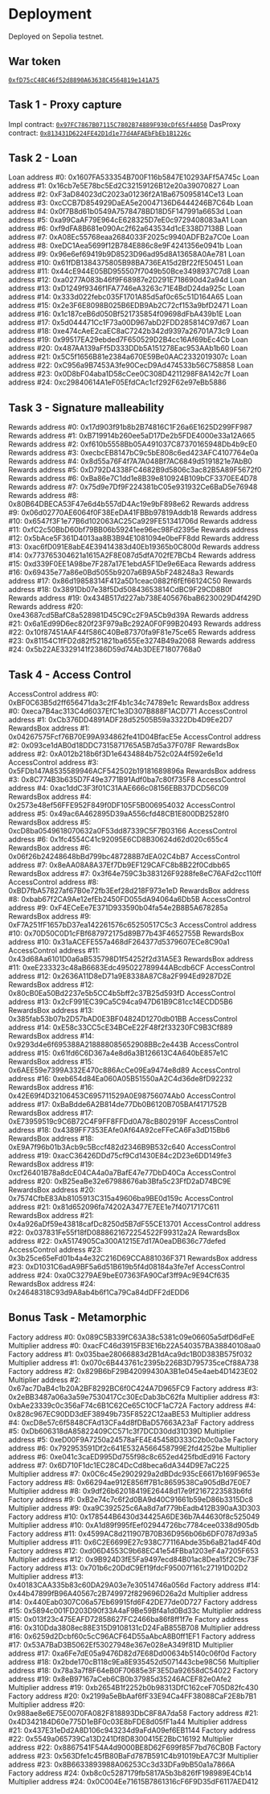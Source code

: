 # Deployment

Deployed on Sepolia testnet.

## War token

[`0xfD75cC48C46f52d8890A63638C4564819e141A75`](https://sepolia.etherscan.io/address/0xfd75cc48c46f52d8890a63638c4564819e141a75)

## Task 1 - Proxy capture

Impl contract: [`0x97FC7867B07115C7802B74889F930cDf65f44050`](https://sepolia.etherscan.io/address/0x97fc7867b07115c7802b74889f930cdf65f44050)
DasProxy contract: [`0x813431D6224FE42D1d1e77d4AFAEbFbEb1B1226c`](https://sepolia.etherscan.io/address/0x813431d6224fe42d1d1e77d4afaebfbeb1b1226c)

## Task 2 - Loan

Loan address #0: 0x1607FA533354B700F116b5847E10293AFf5A745c
Loan address #1: 0x16cb7e5E78bc5Ed2C32159126B12e20a39070827
Loan address #2: 0xF3aD84023dC2023a01236f2A1Ba675095814Ce13
Loan address #3: 0xcCCB7D854929DaEA5e20047136D6444246B7C64b
Loan address #4: 0x0f7B8d61b0549A7578478BD18D5F147991a6653d
Loan address #5: 0xa99CaAF79E964cE628325D7eE0c9729408083aA1
Loan address #6: 0xf9dFA8B681e090Ac2f62a643534d1cE338D7138B
Loan address #7: 0xA08Ec55768eaa2684033F2025c9940ADFB2a7C0e
Loan address #8: 0xeDC1Aea5699f12B784E886c8e9F4241356e0941b
Loan address #9: 0x96e6ef69419b9D8523D96ad95d8A13658A0Ae781
Loan address #10: 0x61fDB1384375805B98BA736EA15d2Bf22fE50451
Loan address #11: 0x44cE944E05BD955507f7049b50Bce3498937C7d8
Loan address #12: 0xa0277A083b46f9F68987e2D291E718690d42a94d
Loan address #13: 0xD1249f9346f1FA7746eA3263c71E4BdD24da925c
Loan address #14: 0x333d022febc035F1701A85d5af0c65c51D164A65
Loan address #15: 0x2e3F6E8098B025B6EDB9Ab2C72cf153a9bfD2471
Loan address #16: 0x1c187ceB6d050Bf521735854f09698dFbA439b1E
Loan address #17: 0x5d044471Cc1F73a00D967abD2FDD285814C97d67
Loan address #18: 0xe474cAeE2caEC8aC7242b342d9397a26701A73c9
Loan address #19: 0x99517EA29ebded7F650529D2B4cc16Af69bEc4Cb
Loan address #20: 0x487AA139aFf5D333DDb5A151278Eac953AAb1b60
Loan address #21: 0x5C5f1656B81e2384a670E59Be0AAC2332019307c
Loan address #22: 0xC956a9B7453A3fe90CecD9Ad474533b56C758858
Loan address #23: 0x0D8bF04aba1D58cCee0C308D4211298F8A142c7f
Loan address #24: 0xc29840614A1eF05EfdCAc1cf292F62e97eBb5886

## Task 3 - Signature malleability

Rewards address #0: 0x17d903f91b8b2B74816C1F26a6E1625D299FF987
Rewards address #1: 0xB719914b260ee5aD17De2b5FDE4000e33a12A665
Rewards address #2: 0xf610b5558Bb05A491037C87370165948Db4b9cE0
Rewards address #3: 0xecbcEB8147bC9c5bE808c6ed423AFC4107764e0a
Rewards address #4: 0x8d55a76F4f7A7A048Bf7AC6849d5191821e7AbB0
Rewards address #5: 0xD792D4338FC4682B9d5806c3ac82B5A89F5672f0
Rewards address #6: 0xBa86e7C1dd1e8B39e810924B109bCF3370EE4D78
Rewards address #7: 0x75d9e7Df9F224381bC05e931932Ce6BaD5e76948
Rewards address #8: 0x80B64DBECA53F47e6d4b557dD4Ac19e9bF898e62
Rewards address #9: 0x06d02770AE6064f0F38EeDA41FBBb97819Addb18
Rewards address #10: 0x6547f3F1e77B6d102063AC25Ca929FE51341706d
Rewards address #11: 0xfC2c50BbD60bf79BB06b59241ee96ec98Fd2395e
Rewards address #12: 0x5bAce5F361D4013aa8B3B94E1081094e0beFF8dd
Rewards address #13: 0xac6fD091E8abE4E39414383d40Eb19365b0C800d
Rewards address #14: 0x773765304621a1615A2F8E087d5dfA702fE7BCb4
Rewards address #15: 0xd339F0EE1A98be7F287a17E1ebdA5F1De9e6Eaca
Rewards address #16: 0x69435e77a86e0Bd5055b9207a6B9A5bF248248a3
Rewards address #17: 0x86d19858314F412a5D1ceac0882f6fEf66124C50
Rewards address #18: 0x3891Db07e38f5Dd50843653814CdBC9F29CD8B0f
Rewards address #19: 0x434B517d227ab738E405676baB6230029D4f429D
Rewards address #20: 0xe43687cd5BafC8a528981D45C9Cc2F9A5Cb9d39A
Rewards address #21: 0x6a1Ed99D6ec820f23F979aBc292A0F0F99B20493
Rewards address #22: 0x10f87451AAF44f586C40Be87370fa9F81e75ce65
Rewards address #23: 0x81154C1fFD2d82f521821ba655Ee3274B49a2068
Rewards address #24: 0x5b22AE3329141f2386D59d74Ab3DEE71807768a0

## Task 4 - Access Control

AccessControl address #0: 0xBF0C63B5d2ff656471da3c2fF4b1c34c74789e1c
RewardsBox address #0: 0xeca7B4ac313C4d6037EfC1e3D307B888F1ACD771
AccessControl address #1: 0xCb376DD4891ADF28d52505B59a3322Db4D9Ee2D7
RewardsBox address #1: 0x04267575Fcf76B70E99A934862fe41D04BfacE5e
AccessControl address #2: 0x093ce1dAB0d18DDC7315871765A5B7d5a37F078F
RewardsBox address #2: 0xA012b218b6f3D1e6434884b752c02A4f592e6e1d
AccessControl address #3: 0x5FDb147A8535589946ACF542502b19181689896a
RewardsBox address #3: 0x8C774B3b635D7F49e3771B91Adf0ba7c80f735F8
AccessControl address #4: 0xac1ddC3F3f01C31AAE666c08156EBB37DCD56C09
RewardsBox address #4: 0x2573e48ef56FFE952F849f0DF105F5B006954032
AccessControl address #5: 0x49ac6A462895D39aA556cfd48CB1E800DB2528f0
RewardsBox address #5: 0xcD8ba0549618070632a0F53dd87339C5F7B03166
AccessControl address #6: 0x1fc4554C41c92095E6CD8B30624d62d020c655c4
RewardsBox address #6: 0x06f26b24248648bBd799bc487288B7dEA02C4bB7
AccessControl address #7: 0x8eAA08A8A37Ef7Db9EF129CAFC8b8B22f0Cdbb65
RewardsBox address #7: 0x3f64e759C3b383126F9288fe8eC76AFd2cc110ff
AccessControl address #8: 0xBD7fbA57827af67B0e72fb3Eef28d218F973e1eD
RewardsBox address #8: 0xbab67f2CA9Ae12efEb2450FD055dA94064a6Db5B
AccessControl address #9: 0xF4ECeEe7E371D933590b04fa54e2B8B5A678285a
RewardsBox address #9: 0xF7A251fF1657bD37ea142261576c65250517C5c3
AccessControl address #10: 0x70D50C0D1cFBf687972175d89B77b43F4652755B
RewardsBox address #10: 0x31aACEFE557a468dF264377d5379607ECe8C90a1
AccessControl address #11: 0x43d68Aa6101D0a6aB535798D1f54252f2d31A5E3
RewardsBox address #11: 0xeE233323c48aB6683Edc495022789944ABcdb6CF
AccessControl address #12: 0x2636A11D8eD71a9E8338A87C8a2F994Ed9287D2E
RewardsBox address #12: 0x80cB0Ea50Bd2237e5b5CC4b5bff2c37B25d593fD
AccessControl address #13: 0x2cF991EC39Ca5C94ca947D61B9C81cc14ECDD5B6
RewardsBox address #13: 0x385fab53b07b2D57bAD0E3BF04824D1270db01BB
AccessControl address #14: 0xE58c33CC5cE34BCeE22F48f2f33230FC9B3Cf889
RewardsBox address #14: 0x9293d4e6f695388A218888085652908BBc2e443B
AccessControl address #15: 0x61fd6C6D367a4e8d6a3B126613C4A640bE857e1C
RewardsBox address #15: 0x6AEE59e7399A332E470c886AcCe09Ea9474e8d89
AccessControl address #16: 0xeb654d84Ea060A05B51550aA2C4d36de8fD92232
RewardsBox address #16: 0x42E69f4D32106453C695711529A0E98756074Ab0
AccessControl address #17: 0xBaBdde6A2B814de77Db0B6120B705BAf4171752B
RewardsBox address #17: 0xE73959519c9C6B72C4F9FF8FFDd0A78cB802919F
AccessControl address #18: 0x4389FF7353EAfe0Af64A92ceFFeCA6Fa3dD15Bb6
RewardsBox address #18: 0xE9A7f96b01b3Acb9c5Bccf482d2346B9B532c640
AccessControl address #19: 0xacC36426DDd75cf9Cd1430E84c2D23e6DD149fe3
RewardsBox address #19: 0xcf26401B78a8dcE04CA4a0a7BafE47e77DbD40Ca
AccessControl address #20: 0xB25eaBe32e67988676ab3Bfa5c23FfD2aD74BC9E
RewardsBox address #20: 0x7574CfbE83Ab8105913C315a49606ba9BE0d159c
AccessControl address #21: 0x81d652096fa74202A3477E7EE1e7f4071717C611
RewardsBox address #21: 0x4a926aDf59e43818cafDc8250d5B7dF55CE13701
AccessControl address #22: 0x037831Fe55f18fD0888621672254522F99312a2A
RewardsBox address #22: 0xA5174905Ca300A1215E7d17A0eaDB636c77defed
AccessControl address #23: 0x3b25ce65eFd01b4a4e32C216D69CCA881036F371
RewardsBox address #23: 0xD1031C6adA9BF5a6d51B619b5f4d08184a3fe7ef
AccessControl address #24: 0xa0C3279AE9beE07363FA90Caf3ff9Ac9E94Cf635
RewardsBox address #24: 0x24648318C93d9A8ab4b6f1Ca79Ca84dDFF2dEDD6

## Bonus Task - Metamorphic

Factory address #0: 0x089C5B339fC63A38c5381c09e06605a5dfD6dFeE
Multiplier address #0: 0xacFC46d3915FB3E16b22A540357BA38840108aa0
Factory address #1: 0x035bae28066883d2B1dAca9dc1B0D383B575f032
Multiplier address #1: 0x070c6B443761c2395b226B3D795735ceCf88A738
Factory address #2: 0x829B6bF29B42099430A3B1e045e4aeb4D1423E02
Multiplier address #2: 0x67ac7DaB4c1b20A2BF8292BC6f0C424A7D965FC9
Factory address #3: 0x2eBB3487a06a3a59e7530417Cc30EcDab3bC62fa
Multiplier address #3: 0xbAe23339c0c356aF74c6B1C62Ce65C10CF1aC72A
Factory address #4: 0x828c967EC90DD3dEF38949b735F8522C12aaBE53
Multiplier address #4: 0xcD8e57c6f5848CFAd13CFa4d8fDBaD57663A23aF
Factory address #5: 0xDb606318dA85822409CC571c3f7DCD30dd31D39D
Multiplier address #5: 0xeD00F9A7250a24578aFE4E45458D333C2b0c0a3e
Factory address #6: 0x792953591Df2c641E532A566458799E2fd4252be
Multiplier address #6: 0xe041c3caED995Dd755f98c8c652ed425fbdEd916
Factory address #7: 0x6D710F1dc1EC28C4DcCd8beca6dA344D9E7aC225
Multiplier address #7: 0x0C6c45e2902929a2dBDdc935cE6617b169F9653e
Factory address #8: 0x66294ae912E856ff7B1c8659538Ca905dBd7E0E7
Multiplier address #8: 0x9df26b62018419E26448d17e9f2167223583b6fd
Factory address #9: 0xB2e74c7c6f2d0BA9d40C91661b59eD86b3315Dc8
Multiplier address #9: 0xa9C392525c6Aa8d7af779bEadb412B390aA3D303
Factory address #10: 0x178544B6430d34425A6DE36b7A44630f8c525049
Multiplier address #10: 0xA1d89f995fEef02944726bc7784cee0338d905db
Factory address #11: 0x4599AC8d211907B70B36D956b06b6DF0787d93a5
Multiplier address #11: 0x6C2E6699E27c938C77116Abde35b6aB21ad4F40d
Factory address #12: 0xd06D4553C9b68EC41e54FBba1203eF4a7205F653
Multiplier address #12: 0x9B924D3fE5Fa9497ecd84B01ac8Dea15f2C9c73F
Factory address #13: 0x701b6c20DdC9Ef19fdcF95007f161c27191D02D2
Multiplier address #13: 0x40183CAA335b83c60DA29A03e7e30514746a056d
Factory address #14: 0x44b47899fB96A40567c2B749972f829696D26a2d
Multiplier address #14: 0x440Eab0307C06a57Eb69915fd6F42DE77de0D727
Factory address #15: 0x5894c001FD203D90f33A4aF9Be59Bf4a1d0Bd33c
Multiplier address #15: 0x013f23c475EAFD72858627FC2466ba86f8ff1f7e
Factory address #16: 0x310Dda3808ec88E315D9108131cD24FaB855B708
Multiplier address #16: 0x6259d2Dcbf60c5cC96ACF64D55aAbcA8B0ff1EF1
Factory address #17: 0x53A7BaD3B5062Ef53027948e367e028eA349f81D
Multiplier address #17: 0xa6Fe7dE05a9476D82d7E68Dd00634b5140c06f0d
Factory address #18: 0x2bde170cB118c9Ea8E935452d5071443cbe98C56
Multiplier address #18: 0x78a3a7f8F64eB0F70685e3F3E5Da92658dC54022
Factory address #19: 0x8eB97167aCeb6CB0b37985d35246ACEF82e0Afe2
Multiplier address #19: 0xb2654B1f2252b0b98313DfC162ceF705D82fc430
Factory address #20: 0x2199a5eBbAaf6fF33E94Ca4FF38088CaF2E8b7B1
Multiplier address #20: 0x988ae8e6E75E0070FA082F818893DbC8F8A7da58
Factory address #21: 0x4D342184D60e775D1eBF0c03E8bFDE8d05fF1a44
Multiplier address #21: 0x437E31eDd2A8D106c943234d9aFdA09ef6EB1144
Factory address #22: 0x5549a065739Ca13D241Df8D8300415E2BbC16192
Multiplier address #22: 0x8867541F54A4d9000BE8D62F699f85F7bd76CB0B
Factory address #23: 0x563Dfe1c45fB80BaFd787B591C4b91019bEA7C3f
Multiplier address #23: 0x8B6633893988A06253Cc3d33DFa9bB50a1a7866A
Factory address #24: 0xb8c0c5287179fb5817A5b3b826fF198989E4Cb14
Multiplier address #24: 0x0C004Ee71615B7861316cF6F9D35dF6117AED412
